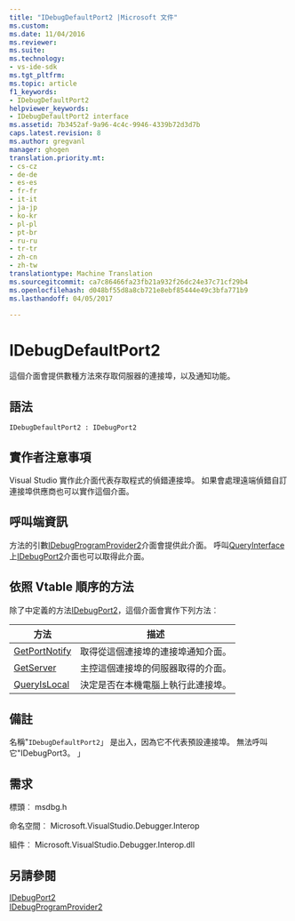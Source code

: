 ```yaml
---
title: "IDebugDefaultPort2 |Microsoft 文件"
ms.custom: 
ms.date: 11/04/2016
ms.reviewer: 
ms.suite: 
ms.technology:
- vs-ide-sdk
ms.tgt_pltfrm: 
ms.topic: article
f1_keywords:
- IDebugDefaultPort2
helpviewer_keywords:
- IDebugDefaultPort2 interface
ms.assetid: 7b3452af-9a96-4c4c-9946-4339b72d3d7b
caps.latest.revision: 8
ms.author: gregvanl
manager: ghogen
translation.priority.mt:
- cs-cz
- de-de
- es-es
- fr-fr
- it-it
- ja-jp
- ko-kr
- pl-pl
- pt-br
- ru-ru
- tr-tr
- zh-cn
- zh-tw
translationtype: Machine Translation
ms.sourcegitcommit: ca7c86466fa23fb21a932f26dc24e37c71cf29b4
ms.openlocfilehash: d048bf55d8a8cb721e8ebf85444e49c3bfa771b9
ms.lasthandoff: 04/05/2017

---
```

# <a name="idebugdefaultport2"></a>IDebugDefaultPort2
這個介面會提供數種方法來存取伺服器的連接埠，以及通知功能。  
  
## <a name="syntax"></a>語法  
  
```  
IDebugDefaultPort2 : IDebugPort2  
```  
  
## <a name="notes-for-implementers"></a>實作者注意事項  
 Visual Studio 實作此介面代表存取程式的偵錯連接埠。 如果會處理遠端偵錯自訂連接埠供應商也可以實作這個介面。  
  
## <a name="notes-for-callers"></a>呼叫端資訊  
 方法的引數[IDebugProgramProvider2](../../../extensibility/debugger/reference/idebugprogramprovider2.md)介面會提供此介面。 呼叫[QueryInterface](/cpp/atl/queryinterface)上[IDebugPort2](../../../extensibility/debugger/reference/idebugport2.md)介面也可以取得此介面。  
  
## <a name="methods-in-vtable-order"></a>依照 Vtable 順序的方法  
 除了中定義的方法[IDebugPort2](../../../extensibility/debugger/reference/idebugport2.md)，這個介面會實作下列方法︰  
  
|方法|描述|  
|------------|-----------------|  
|[GetPortNotify](../../../extensibility/debugger/reference/idebugdefaultport2-getportnotify.md)|取得從這個連接埠的連接埠通知介面。|  
|[GetServer](../../../extensibility/debugger/reference/idebugdefaultport2-getserver.md)|主控這個連接埠的伺服器取得的介面。|  
|[QueryIsLocal](../../../extensibility/debugger/reference/idebugdefaultport2-queryislocal.md)|決定是否在本機電腦上執行此連接埠。|  
  
## <a name="remarks"></a>備註  
 名稱"`IDebugDefaultPort2`」 是出入，因為它不代表預設連接埠。 無法呼叫它"IDebugPort3。 」  
  
## <a name="requirements"></a>需求  
 標頭︰ msdbg.h  
  
 命名空間︰ Microsoft.VisualStudio.Debugger.Interop  
  
 組件︰ Microsoft.VisualStudio.Debugger.Interop.dll  
  
## <a name="see-also"></a>另請參閱  
 [IDebugPort2](../../../extensibility/debugger/reference/idebugport2.md)   
 [IDebugProgramProvider2](../../../extensibility/debugger/reference/idebugprogramprovider2.md)

